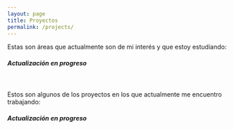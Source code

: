 ```yaml
---
layout: page
title: Proyectos
permalink: /projects/
---
```


Estas son áreas que actualmente son de mi interés y que estoy estudiando:

##### Actualización en progreso

<br>

Estos son algunos de los proyectos en los que actualmente me encuentro trabajando:

##### Actualización en progreso